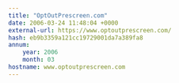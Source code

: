 ```yaml
---
title: "OptOutPrescreen.com"
date: 2006-03-24 11:48:04 +0000
external-url: https://www.optoutprescreen.com/
hash: eb9b3359a121cc19729001da7a389fa8
annum:
    year: 2006
    month: 03
hostname: www.optoutprescreen.com
---
```



